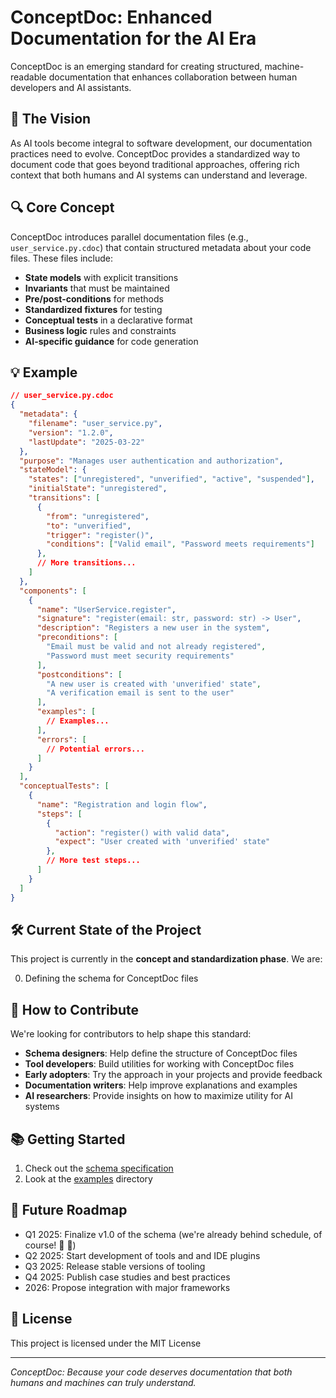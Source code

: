 # ConceptDoc: Enhanced Documentation for the AI Era

ConceptDoc is an emerging standard for creating structured, machine-readable documentation that enhances collaboration between human developers and AI assistants.

## 🚀 The Vision

As AI tools become integral to software development, our documentation practices need to evolve. ConceptDoc provides a standardized way to document code that goes beyond traditional approaches, offering rich context that both humans and AI systems can understand and leverage.

## 🔍 Core Concept

ConceptDoc introduces parallel documentation files (e.g., `user_service.py.cdoc`) that contain structured metadata about your code files. These files include:

- **State models** with explicit transitions
- **Invariants** that must be maintained
- **Pre/post-conditions** for methods
- **Standardized fixtures** for testing
- **Conceptual tests** in a declarative format
- **Business logic** rules and constraints
- **AI-specific guidance** for code generation

## 💡 Example

```json
// user_service.py.cdoc
{
  "metadata": {
    "filename": "user_service.py",
    "version": "1.2.0",
    "lastUpdate": "2025-03-22"
  },
  "purpose": "Manages user authentication and authorization",
  "stateModel": {
    "states": ["unregistered", "unverified", "active", "suspended"],
    "initialState": "unregistered",
    "transitions": [
      {
        "from": "unregistered",
        "to": "unverified",
        "trigger": "register()",
        "conditions": ["Valid email", "Password meets requirements"]
      },
      // More transitions...
    ]
  },
  "components": [
    {
      "name": "UserService.register",
      "signature": "register(email: str, password: str) -> User",
      "description": "Registers a new user in the system",
      "preconditions": [
        "Email must be valid and not already registered",
        "Password must meet security requirements"
      ],
      "postconditions": [
        "A new user is created with 'unverified' state",
        "A verification email is sent to the user"
      ],
      "examples": [
        // Examples...
      ],
      "errors": [
        // Potential errors...
      ]
    }
  ],
  "conceptualTests": [
    {
      "name": "Registration and login flow",
      "steps": [
        {
          "action": "register() with valid data",
          "expect": "User created with 'unverified' state"
        },
        // More test steps...
      ]
    }
  ]
}
```

## 🛠️ Current State of the Project

This project is currently in the **concept and standardization phase**. We are:

0. Defining the schema for ConceptDoc files

## 🤝 How to Contribute

We're looking for contributors to help shape this standard:

- **Schema designers**: Help define the structure of ConceptDoc files
- **Tool developers**: Build utilities for working with ConceptDoc files
- **Early adopters**: Try the approach in your projects and provide feedback
- **Documentation writers**: Help improve explanations and examples
- **AI researchers**: Provide insights on how to maximize utility for AI systems

## 📚 Getting Started

1. Check out the [schema specification](./schema/README.md)
2. Look at the [examples](./examples/) directory

## 🔮 Future Roadmap

- Q1 2025: Finalize v1.0 of the schema (we're already behind schedule, of course! 🙈 🤣)
- Q2 2025: Start development of tools and and IDE plugins
- Q3 2025: Release stable versions of tooling
- Q4 2025: Publish case studies and best practices
- 2026: Propose integration with major frameworks

## 📝 License

This project is licensed under the MIT License

---

*ConceptDoc: Because your code deserves documentation that both humans and machines can truly understand.*
